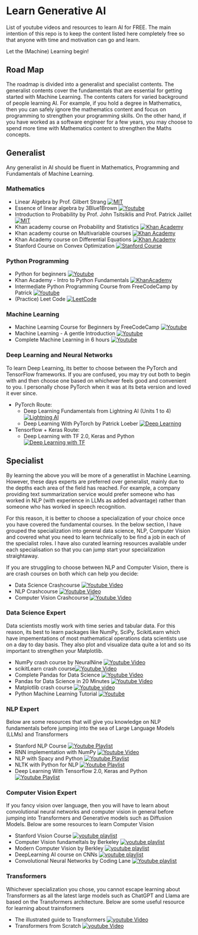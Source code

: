 # Learn Generative AI
List of youtube videos and resources to learn AI for FREE. The main intention of this repo is to keep the content listed here completely free so that anyone with time and motivation can go and learn. 

Let the (Machine) Learning begin!


## Road Map
The roadmap is divided into a generalist and specialist contents. The generalist contents cover the fundamentals that are essential for getting started with Machine Learning. The contents caters for varied background of people learning AI. For example, if you hold a degree in Mathematics, then you can safely ignore the mathematics content and focus on programming to strengthen your programming skills. On the other hand, if you have worked as a software engineer for a few years, you may choose to spend more time with Mathematics content to strengthen the Maths concepts.

## Generalist
Any generalist in AI should be fluent in Mathematics, Programming and Fundamentals of Machine Learning.

### Mathematics 
* Linear Algebra by Prof. Gilbert Strang [![MIT](https://img.shields.io/badge/MIT-Course-green)](https://ocw.mit.edu/courses/18-06-linear-algebra-spring-2010)
* Essence of linear algebra by 3Blue1Brown [![Youtube](https://img.shields.io/badge/youtube-playlist-red)](https://youtube.com/playlist?list=PLZHQObOWTQDPD3MizzM2xVFitgF8hE_ab&si=qzO3W0FPK8phBwfq)
* Introduction to Probability by Prof. John Tsitsiklis and Prof. Patrick Jaillet [![MIT](https://img.shields.io/badge/MIT-course-green)](https://ocw.mit.edu/courses/res-6-012-introduction-to-probability-spring-2018) 
* Khan academy course on Probability and Statistics [![Khan Academy](https://img.shields.io/badge/khan-academy-green)](https://www.khanacademy.org/math/statistics-probability)
* Khan academy course on Multivariable  courses [![Khan Academy](https://img.shields.io/badge/khan-academy-green)](https://www.khanacademy.org/math/multivariable-calculus)
* Khan Academy course on Differential Equations [![Khan Academy](https://img.shields.io/badge/khan-academy-green)](https://www.khanacademy.org/math/differential-equations)
* Stanford Course on Convex Optimization [![Stanford Course](https://img.shields.io/badge/youtube-playlist-red)](https://youtube.com/playlist?list=PL3940DD956CDF0622&si=9zyhEK61OV9fCdQd)


### Python Programming
* Python for beginners [![Youtube](https://img.shields.io/badge/youtube-video-red)](https://youtu.be/kqtD5dpn9C8?si=TPhoQNddwXN_tBo0)
* Khan Academy - Intro to Python Fundamentals [![KhanAcademy](https://img.shields.io/badge/khan-academy-green)](https://www.khanacademy.org/computing/intro-to-python-fundamentals)
* Intermediate Python Programming Course from FreeCodeCamp by Patrick [![Youtube](https://img.shields.io/badge/youtube-video-red)](https://youtu.be/HGOBQPFzWKo?si=0a4x2UW2VB6E06GD)
* (Practice) Leet Code [![LeetCode](https://img.shields.io/badge/leet-code-blue)](https://leetcode.com/problemset)

### Machine Learning
* Machine Learning Course for Beginners by FreeCodeCamp [![Youtube](https://img.shields.io/badge/youtube-video-red)](https://youtu.be/NWONeJKn6kc?si=DPLvbMZYn0GLF-dd)
* Machine Learning - A gentle Introduction [![Youtube](https://img.shields.io/badge/youtube-playlist-red)](https://www.youtube.com/playlist?list=PLblh5JKOoLUICTaGLRoHQDuF_7q2GfuJF)
* Complete Machine Learning in 6 hours [![Youtube](https://img.shields.io/badge/youtube-video-red)](https://youtu.be/JxgmHe2NyeY?si=tbhHKAj3TkKPGdJk)

### Deep Learning and Neural Networks
To learn Deep Learning, its better to choose between the PyTorch and TensorFlow frameworks. If you are confused, you may try out both to begin with and then choose one based on whichever feels good and convenient to you. 
I personally chose PyTorch when it was at its beta version and loved it ever since. 
* PyTorch Route:
  * Deep Learning Fundamentals from Lightning AI (Units 1 to 4) [![Lightning AI](https://img.shields.io/badge/lightning-AI-blue)](https://lightning.ai/courses/deep-learning-fundamentals/)
  * Deep Learning With PyTorch by Patrick Loeber [![Deep Learning](https://img.shields.io/badge/youtube-video-red)](https://youtu.be/c36lUUr864M?si=7dmGNkkRvNYPsaoB)
* Tensorflow + Keras Route:
  * Deep Learning with TF 2.0, Keras and Python [![Deep Learning with TF](https://img.shields.io/badge/youtube-playlist-red)](https://www.youtube.com/playlist?list=PLeo1K3hjS3uu7CxAacxVndI4bE_o3BDtO)


## Specialist
By learning the above you will be more of a generatlist in Machine Learning. However, these days experts are preferred over generalist, mainly due to the depths each area of the field has reached. For example, a company providing text summarization service would prefer someone who has worked in NLP (with experience in LLMs as added advantage) rather than someone who has worked in speech recognition. 

For this reason, it is better to choose a specialization of your choice once you have covered the fundamental courses. In the below section, I have grouped the specialization into general data science, NLP, Computer Vision and covered what you need to learn technically to be find a job in each of the specialist roles. I have also curated learning resources available under each specialisation so that you can jump start your specialization straightaway. 

If you are struggling to choose between NLP and Computer Vision, there is are crash courses on both which can help you decide:
* Data Science Crashcourse [![Youtube Video](https://img.shields.io/badge/youtube-video-red)](https://youtu.be/X3paOmcrTjQ?si=urNTnMpQ4DwGj_FC)
* NLP Crashcourse [![Youtube Video](https://img.shields.io/badge/youtube-video-red)](https://youtu.be/oi0JXuL19TA?si=Jfl9IETi76feN1rl)
* Computer Vision Crashcourse [![Youtube Video](https://img.shields.io/badge/youtube-video-red)](https://youtu.be/-4E2-0sxVUM?si=CbLa1PgiG6Nxh0nv)

### Data Science Expert
Data scientists mostly work with time series and tabular data. For this reason, its best to learn packages like NumPy, SciPy, ScikitLearn which have impementations of most mathematical operations data scientists use on a day to day basis. They also plot and visualize data quite a lot and so its important to strengthen your Matplotlib. 
* NumPy crash course by NeuralNine [![Youtube Video](https://img.shields.io/badge/youtube-video-red)](https://youtu.be/4c_mwnYdbhQ?si=Ek3Ya127G9USFGkm)
* scikitLearn crash course[![Youtube Video](https://img.shields.io/badge/youtube-video-red)](https://youtu.be/0B5eIE_1vpU?si=J39vUzHCVLzd-A-Y)
* Complete Pandas for Data Science [![Youtube Video](https://img.shields.io/badge/youtube-video-red)](https://youtu.be/vmEHCJofslg?si=7vpKWnBZWERFxDFa)
* Pandas for Data Science in 20 Minutes [![Youtube Video](https://img.shields.io/badge/youtube-video-red)](https://youtu.be/tRKeLrwfUgU?si=Pqv78sYkipISZyOL)
* Matplotlib crash course [![Youtube video](https://img.shields.io/badge/youtube-video-red)](https://youtu.be/OZOOLe2imFo?si=YoIhvBxPHYRLqrHG)
* Python Machine Learning Tutorial [![Youtube](https://img.shields.io/badge/youtube-video-red)](https://youtu.be/7eh4d6sabA0?si=6yKIZRtZbaRDvpVN)

### NLP Expert 
Below are some resources that will give you knowledge on NLP fundamentals before jumping into the sea of Large Language Models (LLMs) and Transformers

* Stanford NLP Course [![Youtube Playlist](https://img.shields.io/badge/youtube-playlist-red)](https://youtube.com/playlist?list=PLoROMvodv4rMFqRtEuo6SGjY4XbRIVRd4&si=dePhbnlV7XghdNqo)
* RNN implementation with NumPy [![Youtube Video](https://img.shields.io/badge/youtube-video-red)](https://youtu.be/4wuIOcD1LLI?si=wkF7oBS-Bc6lKATP)
* NLP with Spacy and Python [![Youtube Playlist](https://img.shields.io/badge/youtube-playlist-red)](https://youtu.be/dIUTsFT2MeQ?si=QjoCJvmeNbjS1xvR)
* NLTK with Python for NLP [![Youtube Playlist](https://img.shields.io/badge/youtube-video-red)](https://youtube.com/playlist?list=PLQVvvaa0QuDf2JswnfiGkliBInZnIC4HL&si=-2RDqorBmVIMZCLl)
* Deep Learning With Tensorflow 2.0, Keras and Python [![Youtube Playlist](https://img.shields.io/badge/youtube-video-red)](https://youtube.com/playlist?list=PLeo1K3hjS3uu7CxAacxVndI4bE_o3BDtO&si=FE2Nb6Ye1gzy5CxA)

### Computer Vision Expert
If you fancy vision over language, then you will have to learn about convolutional neural networks and computer vision in general before jumping into Transformers and Generative models such as Diffusion Models. Below are some resources to learn Computer Vision
* Stanford Vision Course [![youtube playlist](https://img.shields.io/badge/youtube-playlist-red)](https://youtube.com/playlist?list=PLf7L7Kg8_FNxHATtLwDceyh72QQL9pvpQ&si=553HbDVPA74TXzH2)
* Computer Vision fundameltals by Berkeley  [![youtube playlist](https://img.shields.io/badge/youtube-playlist-red)](https://youtube.com/playlist?list=PLhwIOYE-ldwL6h-peJADfNm8bbO3GlKEy&si=RJ20eGaBHt8R-avO)
* Modern Computer Vision by Berkley [![youtube playlist](https://img.shields.io/badge/youtube-playlist-red)](https://youtube.com/playlist?list=PLzWRmD0Vi2KVsrCqA4VnztE4t71KnTnP5&si=fd1dENGSk7GGQY8u)
* DeepLearning AI course on CNNs [![youtube playlist](https://img.shields.io/badge/youtube-playlist-red)](https://youtube.com/playlist?list=PLkDaE6sCZn6Gl29AoE31iwdVwSG-KnDzF&si=BUsf1kcwmBRECNfr)
* Convolutional Neural Networks by Coding Lane [![Youtube playlist](https://img.shields.io/badge/youtube-playlist-red)](https://www.youtube.com/playlist?list=PLuhqtP7jdD8CD6rOWy20INGM44kULvrHu)

### Transformers
Whichever specialization you chose, you cannot escape learning about Transformers as all the latest large models such as ChatGPT and Llama are based on the Transformers architecture. Below are some useful resource for learning about trainsformers
* The illustrated guide to Transformers [![youtube Video](https://img.shields.io/badge/youtube-video-red)](https://youtu.be/4Bdc55j80l8?si=VoebIwJIVduho7_E)
* Transformers from Scratch [![youtube Video](https://img.shields.io/badge/youtube-playlist-red)](https://youtube.com/playlist?list=PLTl9hO2Oobd97qfWC40gOSU8C0iu0m2l4&si=2IBTi3iQfp9WiNIT) 






